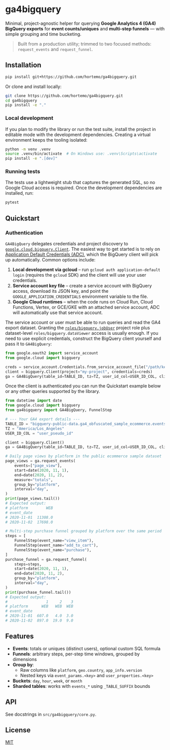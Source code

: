 
# ga4bigquery

Minimal, project-agnostic helper for querying **Google Analytics 4 (GA4) BigQuery exports** for
**event counts/uniques** and **multi-step funnels** — with simple grouping and time bucketing.

> Built from a production utility; trimmed to two focused methods: `request_events` and `request_funnel`.

## Installation

```bash
pip install git+https://github.com/hortemo/ga4bigquery.git
```

Or clone and install locally:

```bash
git clone https://github.com/hortemo/ga4bigquery.git
cd ga4bigquery
pip install -e "."
```

### Local development

If you plan to modify the library or run the test suite, install the project in editable mode with
the development dependencies. Creating a virtual environment keeps the tooling isolated:

```bash
python -m venv .venv
source .venv/bin/activate  # On Windows use: .venv\Scripts\activate
pip install -e ".[dev]"
```

### Running tests

The tests use a lightweight stub that captures the generated SQL, so no Google Cloud access is
required. Once the development dependencies are installed, run:

```bash
pytest
```

## Quickstart

### Authentication

`GA4BigQuery` delegates credentials and project discovery to
[`google.cloud.bigquery.Client`](https://cloud.google.com/python/docs/reference/bigquery/latest/google.cloud.bigquery.client.Client).
The easiest way to get started is to rely on
[Application Default Credentials (ADC)](https://cloud.google.com/docs/authentication/provide-credentials-adc),
which the BigQuery client will pick up automatically. Common options include:

1. **Local development via gcloud** – run `gcloud auth application-default login`
   (requires the `gcloud` SDK) and the client will use your user credentials.
2. **Service account key file** – create a service account with BigQuery access,
   download its JSON key, and point the `GOOGLE_APPLICATION_CREDENTIALS`
   environment variable to the file.
3. **Google Cloud runtimes** – when the code runs on Cloud Run, Cloud Functions,
   Vertex, or GCE/GKE with an attached service account, ADC will automatically
   use that service account.

The service account or user must be able to run queries and read the GA4
export dataset. Granting the
[`roles/bigquery.jobUser`](https://cloud.google.com/bigquery/docs/access-control#bigquery.jobUser)
project role plus dataset-level `roles/bigquery.dataViewer` access is usually
enough. If you need to use explicit credentials, construct the BigQuery client
yourself and pass it to `GA4BigQuery`:

```python
from google.oauth2 import service_account
from google.cloud import bigquery

creds = service_account.Credentials.from_service_account_file("/path/key.json")
client = bigquery.Client(project="my-project", credentials=creds)
ga = GA4BigQuery(table_id=TABLE_ID, tz=TZ, user_id_col=USER_ID_COL, client=client)
```

Once the client is authenticated you can run the Quickstart example below or
any other queries supported by the library.

```python
from datetime import date
from google.cloud import bigquery
from ga4bigquery import GA4BigQuery, FunnelStep

# --- Your GA4 export details ---
TABLE_ID = "bigquery-public-data.ga4_obfuscated_sample_ecommerce.events_*"
TZ = "America/Los_Angeles"
USER_ID_COL = "user_pseudo_id"

client = bigquery.Client()
ga = GA4BigQuery(table_id=TABLE_ID, tz=TZ, user_id_col=USER_ID_COL, client=client)

# Daily page views by platform in the public ecommerce sample dataset
page_views = ga.request_events(
    events=["page_view"],
    start=date(2020, 11, 1),
    end=date(2020, 11, 2),
    measure="totals",
    group_by="platform",
    interval="day",
)
print(page_views.tail())
# Expected output:
# platform        WEB
# event_date
# 2020-11-01  11308.0
# 2020-11-02  17698.0

# Multi-step purchase funnel grouped by platform over the same period
steps = [
    FunnelStep(event_name="view_item"),
    FunnelStep(event_name="add_to_cart"),
    FunnelStep(event_name="purchase"),
]
purchase_funnel = ga.request_funnel(
    steps=steps,
    start=date(2020, 11, 1),
    end=date(2020, 11, 2),
    group_by="platform",
    interval="day",
)
print(purchase_funnel.tail())
# Expected output:
#                 1     2    3
# platform      WEB   WEB  WEB
# event_date
# 2020-11-01  607.0   4.0  3.0
# 2020-11-02  897.0  19.0  9.0
```

## Features

- **Events**: totals or uniques (distinct users), optional custom SQL formula
- **Funnels**: arbitrary steps, per-step time windows, grouped by dimensions
- **Group by**:
  - Raw columns like `platform`, `geo.country`, `app_info.version`
  - Nested keys via `event_params.<key>` and `user_properties.<key>`
- **Buckets**: `day`, `hour`, `week`, or `month`
- **Sharded tables**: works with `events_*` using `_TABLE_SUFFIX` bounds

## API

See docstrings in `src/ga4bigquery/core.py`.

## License

[MIT](LICENSE)
